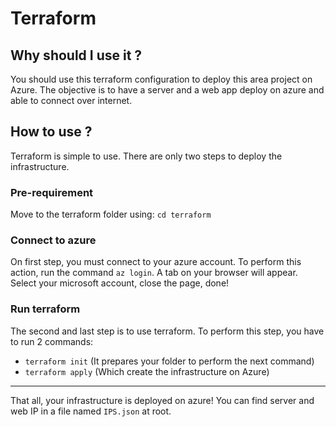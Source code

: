 # Terraform

## Why should I use it ?
You should use this terraform configuration to deploy this area project on Azure.
The objective is to have a server and a web app deploy on azure and able to connect over internet.

## How to use ?
Terraform is simple to use. There are only two steps to deploy the infrastructure.

### Pre-requirement
Move to the terraform folder using: `cd terraform`

### Connect to azure
On first step, you must connect to your azure account. To perform this action, run the command ```az login```. A tab on your browser will appear. Select your microsoft account, close the page, done!

### Run terraform
The second and last step is to use terraform. To perform this step, you have to run 2 commands:
- `terraform init` (It prepares your folder to perform the next command)
- `terraform apply` (Which create the infrastructure on Azure)

___

That all, your infrastructure is deployed on azure!
You can find server and web IP in a file named `IPS.json` at root.